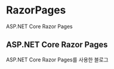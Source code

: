 # RazorPages
ASP.NET Core Razor Pages

## ASP.NET Core Razor Pages

ASP.NET Core Razor Pages를 사용한 블로그
